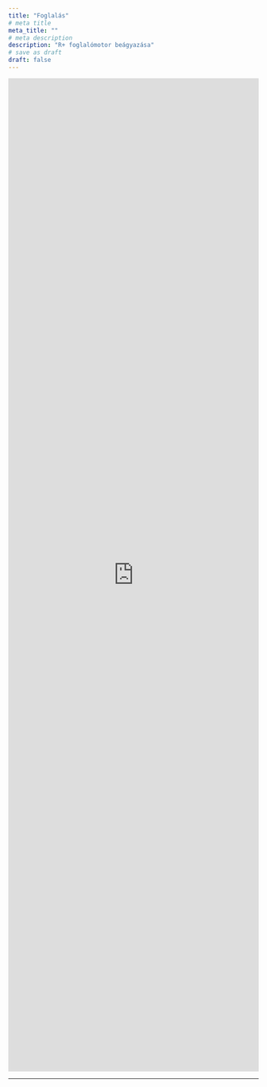 ```yaml
---
title: "Foglalás"
# meta title
meta_title: ""
# meta description
description: "R+ foglalómotor beágyazása"
# save as draft
draft: false
---
```


<!-- Previo Reservation PLUS-->
<script type="text/javascript" src="https://booking.previo.app/iframe/"></script>
<iframe src="https://booking.previo.app/?hotId=785375&theme=green&lang=hu" scrolling="no" frameborder="0" width="100%" height="2000" name="previo-booking-iframe" id="previo-booking-iframe" allowTransparency="true"></iframe>
<!-- /Previo Reservation PLUS -->
<hr>